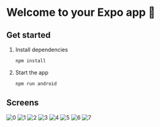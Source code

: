 # Welcome to your Expo app 👋

## Get started

1. Install dependencies

   ```bash
   npm install
   ```

2. Start the app

   ```bash
   npm run android
   ```

## Screens

![0](./images/image_1.png)
![1](./images/image_2.png)
![2](./images/image_3.png)
![3](./images/image_4.png)
![4](./images/image_5.png)
![5](./images/image_6.png)
![6](./images/image_7.png)
![7](./images/image_8.png)
